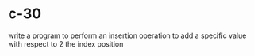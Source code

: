 # c-30
write a program to perform an insertion operation to add a specific value with respect to 2 the index position
